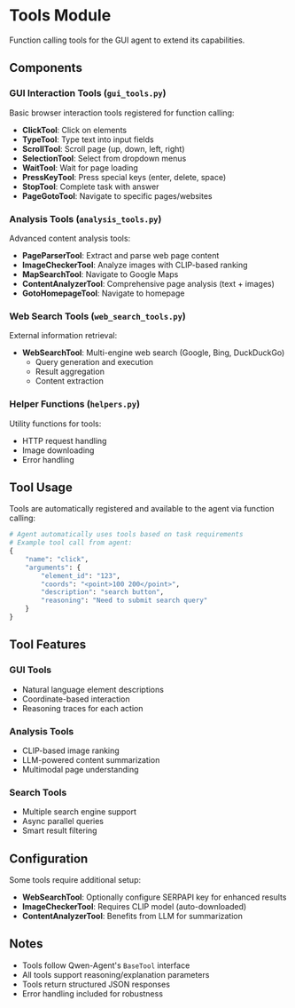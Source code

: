 # Tools Module

Function calling tools for the GUI agent to extend its capabilities.

## Components

### GUI Interaction Tools (`gui_tools.py`)

Basic browser interaction tools registered for function calling:
- **ClickTool**: Click on elements
- **TypeTool**: Type text into input fields
- **ScrollTool**: Scroll page (up, down, left, right)
- **SelectionTool**: Select from dropdown menus
- **WaitTool**: Wait for page loading
- **PressKeyTool**: Press special keys (enter, delete, space)
- **StopTool**: Complete task with answer
- **PageGotoTool**: Navigate to specific pages/websites

### Analysis Tools (`analysis_tools.py`)

Advanced content analysis tools:
- **PageParserTool**: Extract and parse web page content
- **ImageCheckerTool**: Analyze images with CLIP-based ranking
- **MapSearchTool**: Navigate to Google Maps
- **ContentAnalyzerTool**: Comprehensive page analysis (text + images)
- **GotoHomepageTool**: Navigate to homepage

### Web Search Tools (`web_search_tools.py`)

External information retrieval:
- **WebSearchTool**: Multi-engine web search (Google, Bing, DuckDuckGo)
  - Query generation and execution
  - Result aggregation
  - Content extraction

### Helper Functions (`helpers.py`)

Utility functions for tools:
- HTTP request handling
- Image downloading
- Error handling

## Tool Usage

Tools are automatically registered and available to the agent via function calling:

```python
# Agent automatically uses tools based on task requirements
# Example tool call from agent:
{
    "name": "click",
    "arguments": {
        "element_id": "123",
        "coords": "<point>100 200</point>",
        "description": "search button",
        "reasoning": "Need to submit search query"
    }
}
```

## Tool Features

### GUI Tools
- Natural language element descriptions
- Coordinate-based interaction
- Reasoning traces for each action

### Analysis Tools
- CLIP-based image ranking
- LLM-powered content summarization
- Multimodal page understanding

### Search Tools
- Multiple search engine support
- Async parallel queries
- Smart result filtering

## Configuration

Some tools require additional setup:
- **WebSearchTool**: Optionally configure SERPAPI key for enhanced results
- **ImageCheckerTool**: Requires CLIP model (auto-downloaded)
- **ContentAnalyzerTool**: Benefits from LLM for summarization

## Notes

- Tools follow Qwen-Agent's `BaseTool` interface
- All tools support reasoning/explanation parameters
- Tools return structured JSON responses
- Error handling included for robustness


